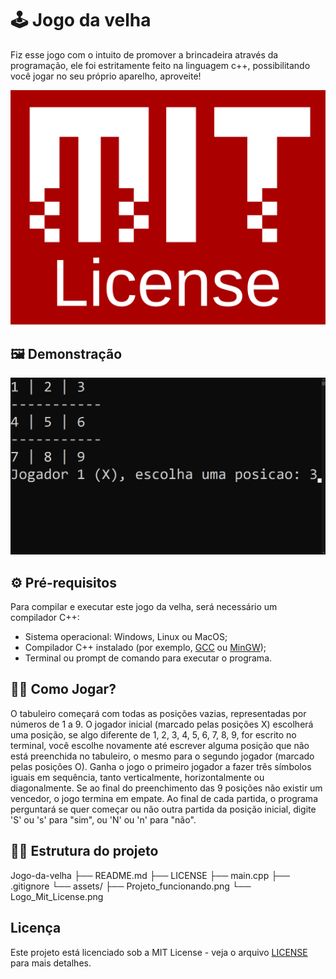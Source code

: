 # 🕹 Jogo da velha

Fiz esse jogo com o intuito de promover a brincadeira através da programação, ele foi estritamente feito na linguagem c++, possibilitando você jogar no seu próprio aparelho, aproveite!

![MIT License](assets/Logo_Mit_License.png)

## 🖼 Demonstração

![Jogo rodando](assets/Projeto_funcionando.png)

## ⚙ Pré-requisitos

Para compilar e executar este jogo da velha, será necessário um compilador C++:

- Sistema operacional: Windows, Linux ou MacOS;
- Compilador C++ instalado (por exemplo, [GCC](https://gcc.gnu.org/) ou [MinGW](http://www.mingw.org/));
- Terminal ou prompt de comando para executar o programa.

## 👨‍🏫 Como Jogar? 

O tabuleiro começará com todas as posições vazias, representadas por números de 1 a 9. O jogador inicial (marcado pelas posições X) escolherá uma posição, se algo diferente de 1, 2, 3, 4, 5, 6, 7, 8, 9, for escrito no terminal, você escolhe novamente até escrever alguma posição que não está preenchida no tabuleiro, o mesmo para o segundo jogador (marcado pelas posições O).
Ganha o jogo o primeiro jogador a fazer três símbolos iguais em sequência, tanto verticalmente, horizontalmente ou diagonalmente. Se ao final do preenchimento das 9 posições não existir um vencedor, o jogo termina em empate.
Ao final de cada partida, o programa perguntará se quer começar ou não outra partida da posição inicial, digite 'S' ou 's' para "sim", ou 'N' ou 'n' para "não".

## 👨‍💻 Estrutura do projeto

Jogo-da-velha
├── README.md
├── LICENSE
├── main.cpp
├── .gitignore
└── assets/
    ├── Projeto_funcionando.png
    └── Logo_Mit_License.png

## Licença  

Este projeto está licenciado sob a MIT License - veja o arquivo [LICENSE](LICENSE) para mais detalhes.  

